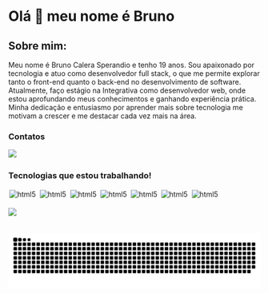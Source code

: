 # Olá 👋 meu nome é Bruno 

## Sobre mim:
Meu nome é Bruno Calera Sperandio e tenho 19 anos. Sou apaixonado por tecnologia e atuo como desenvolvedor full stack, o que me permite explorar tanto o front-end quanto o back-end no desenvolvimento de software. Atualmente, faço estágio na Integrativa como desenvolvedor web, onde estou aprofundando meus conhecimentos e ganhando experiência prática. Minha dedicação e entusiasmo por aprender mais sobre tecnologia me motivam a crescer e me destacar cada vez mais na área.

### Contatos
  <div>
    <a href = "mailto:brunocalerasp@gmail.com"><img src="https://img.shields.io/badge/Gmail-D14836?style=for-the-badge&logo=gmail&logoColor=white" target="_blank"></a>
  </div>

  ### Tecnologias que estou trabalhando!
<div style="display:inline_block;margin:0 0 0 0;">
<img style="margin:2px 2px 2px 2px;" align="center" alt="html5" src="https://img.shields.io/badge/C%23-239120?style=for-the-badge&logo=c-sharp&logoColor=white"/>
<img style="margin:2px 2px 2px 2px;" align="center" alt="html5" src="https://img.shields.io/badge/HTML5-E34F26?style=for-the-badge&logo=html5&logoColor=white"/>
<img style="margin:2px 2px 2px 2px;" align="center" alt="html5" src="https://img.shields.io/badge/CSS3-1572B6?style=for-the-badge&logo=css3&logoColor=white"/>
<img style="margin:2px 2px 2px 2px;" align="center" alt="html5" src="https://img.shields.io/badge/JavaScript-323330?style=for-the-badge&logo=javascript&logoColor=F7DF1E"/>
<img style="margin:2px 2px 2px 2px;" align="center" alt="html5" src="https://img.shields.io/badge/TypeScript-007ACC?style=for-the-badge&logo=typescript&logoColor=white"/>
<img style="margin:2px 2px 2px 2px;" align="center" alt="html5" src="https://img.shields.io/badge/Angular-DD0031?style=for-the-badge&logo=angular&logoColor=whit"/>
<img style="margin:2px 2px 2px 2px;" align="center" alt="html5" src="https://img.shields.io/badge/Bootstrap-563D7C?style=for-the-badge&logo=bootstrap&logoColor=white"/>
<!--<img style="margin:2px 2px 2px 2px;" align="center" alt="html5" src="https://img.shields.io/badge/PostgreSQL-316192?style=for-the-badge&logo=postgresql&logoColor=white"/>
<img style="margin:2px 2px 2px 2px;" align="center" alt="html5" src="https://img.shields.io/badge/MongoDB-4EA94B?style=for-the-badge&logo=mongodb&logoColor=white"/-->
</div>
</br>
<div>
<a href="https://github.com/BrunoCalera">
<img height="180em" src="https://github-readme-stats.vercel.app/api/top-langs/?username=BrunoCalera&layout=compact&langs_count=7&theme=midnight-purple"/>
</div>
</br> 
  
![snake gif](https://raw.githubusercontent.com/BrunoCalera/BrunoCalera/output/snake.svg)

